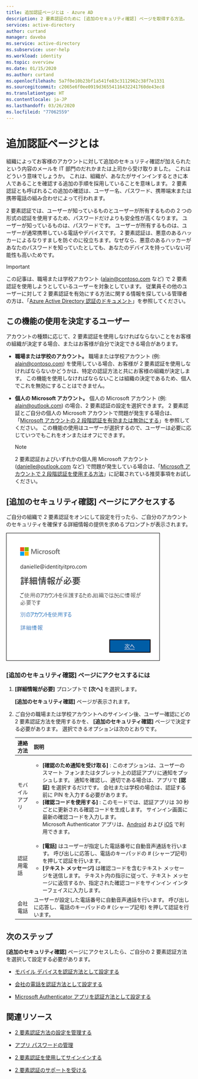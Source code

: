```yaml
---
title: 追加認証ページとは - Azure AD
description: 2 要素認証のために [追加のセキュリティ確認] ページを取得する方法。
services: active-directory
author: curtand
manager: daveba
ms.service: active-directory
ms.subservice: user-help
ms.workload: identity
ms.topic: overview
ms.date: 01/15/2020
ms.author: curtand
ms.openlocfilehash: 5a7f0e10b23bf1a541fe83c3112962c38f7e1331
ms.sourcegitcommit: c2065e6f0ee0919d36554116432241760de43ec8
ms.translationtype: HT
ms.contentlocale: ja-JP
ms.lasthandoff: 03/26/2020
ms.locfileid: "77062559"
---
```

# <a name="what-is-the-additional-verification-page"></a>追加認証ページとは

組織によってお客様のアカウントに対して追加のセキュリティ確認が加えられたという内容のメールを IT 部門のだれかまたは上司から受け取りました。 これはどういう意味でしょうか。 これは、組織が、あなたがサインインするときに本人であることを確認する追加の手順を採用していることを意味します。 2 要素認証とも呼ばれるこの追加の確認は、ユーザー名、パスワード、携帯端末または携帯電話の組み合わせによって行われます。

2 要素認証では、ユーザーが知っているものとユーザーが所有するものの 2 つの形式の認証を使用するため、パスワードだけよりも安全性が高くなります。 ユーザーが知っているものは、パスワードです。 ユーザーが所有するものは、ユーザーが通常携帯している電話やデバイスです。 2 要素認証は、悪意のあるハッカーによるなりすましを防ぐのに役立ちます。なぜなら、悪意のあるハッカーがあなたのパスワードを知っていたとしても、あなたのデバイスを持っていない可能性も高いためです。

>[!Important]
>この記事は、職場または学校アカウント (alain@contoso.com など) で 2 要素認証を使用しようとしているユーザーを対象としています。 従業員その他のユーザーに対して 2 要素認証を有効にする方法に関する情報を探している管理者の方は、「[Azure Active Directory 認証のドキュメント](https://docs.microsoft.com/azure/active-directory/authentication/)」を参照してください。

## <a name="who-decides-if-you-use-this-feature"></a>この機能の使用を決定するユーザー

アカウントの種類に応じて、2 要素認証を使用しなければならないことをお客様の組織が決定する場合、またはお客様が自分で決定できる場合があります。

- **職場または学校のアカウント。** 職場または学校アカウント (例: alain@contoso.com) を使用している場合、お客様が 2 要素認証を使用しなければならないかどうかは、特定の認証方法と共にお客様の組織が決定します。 この機能を使用しなければならないことは組織の決定であるため、個人でこれを無効にすることはできません。

- **個人の Microsoft アカウント。** 個人の Microsoft アカウント (例: alain@outlook.com) の場合、2 要素認証の設定を選択できます。 2 要素認証とご自分の個人の Microsoft アカウントで問題が発生する場合は、「[Microsoft アカウントの 2 段階認証を有効または無効にする](https://support.microsoft.com/help/4028586/microsoft-account-turning-two-step-verification-on-or-off)」を参照してください。 この機能の使用はユーザーが選択するので、ユーザーは必要に応じていつでもこれをオンまたはオフにできます。

    >[!Note]
    >2 要素認証およびいずれかの個人用 Microsoft アカウント (danielle@outlook.com など) で問題が発生している場合は、「[Microsoft アカウントで 2 段階認証を使用する方法](https://support.microsoft.com/help/12408/microsoft-account-how-to-use-two-step-verification)」に記載されている推奨事項をお試しください。

## <a name="access-the-additional-security-verification-page"></a>[追加のセキュリティ確認] ページにアクセスする

ご自分の組織で 2 要素認証をオンにして設定を行ったら、ご自分のアカウントのセキュリティを確保する詳細情報の提供を求めるプロンプトが表示されます。

![詳細情報を要求するプロンプト](media/multi-factor-authentication-verification-methods/multi-factor-authentication-initial-prompt.png)

### <a name="to-access-the-additional-security-verification-page"></a>[追加のセキュリティ確認] ページにアクセスするには

1. **[詳細情報が必要]** プロンプトで **[次へ]** を選択します。

    **[追加のセキュリティ確認]** ページが表示されます。

2. ご自分の職場または学校アカウントへのサインイン後、ユーザー確認にどの 2 要素認証方法を使用するかを、 **[追加のセキュリティ確認]** ページで決定する必要があります。 選択できるオプションは次のとおりです。

    | 連絡方法 | 説明 |
    | --- | --- |
    | モバイル アプリ | <ul><li>**[確認のため通知を受け取る]** : このオプションは、ユーザーのスマート フォンまたはタブレット上の認証アプリに通知をプッシュします。 通知を確認し、適切である場合は、アプリで **[認証]** を選択するだけです。 会社または学校の場合は、認証する前に PIN を入力する必要があります。</li><li>**[確認コードを使用する]** : このモードでは、認証アプリは 30 秒ごとに更新される確認コードを生成します。 サインイン画面に最新の確認コードを入力します。<br>Microsoft Authenticator アプリは、[Android](https://go.microsoft.com/fwlink/?linkid=866594) および [iOS](https://go.microsoft.com/fwlink/?linkid=866594) で利用できます。</li></ul> |
    | 認証用電話 | <ul><li>**[電話]** はユーザーが指定した電話番号に自動音声通話を行います。 呼び出しに応答し、電話のキーパッドの # (シャープ記号) を押して認証を行います。</li><li>**[テキスト メッセージ]** は確認コードを含むテキスト メッセージを送信します。 テキスト内の指示に従って、テキスト メッセージに返信するか、指定された確認コードをサインイン インターフェイスに入力します。</li></ul> |
    | 会社電話 | ユーザーが設定した電話番号に自動音声通話を行います。 呼び出しに応答し、電話のキーパッドの # (シャープ記号) を押して認証を行います。 |

## <a name="next-steps"></a>次のステップ

**[追加のセキュリティ確認]** ページにアクセスしたら、ご自分の 2 要素認証方法を選択して設定する必要があります。

- [モバイル デバイスを認証方法として設定する](multi-factor-authentication-setup-phone-number.md)

- [会社の電話を認証方法として設定する](multi-factor-authentication-setup-office-phone.md)

- [Microsoft Authenticator アプリを認証方法として設定する](multi-factor-authentication-setup-auth-app.md)

## <a name="related-resources"></a>関連リソース

- [2 要素認証方法の設定を管理する](multi-factor-authentication-end-user-manage-settings.md)

- [アプリ パスワードの管理](multi-factor-authentication-end-user-app-passwords.md)

- [2 要素認証を使用してサインインする](multi-factor-authentication-end-user-signin.md)

- [2 要素認証のサポートを受ける](multi-factor-authentication-end-user-troubleshoot.md) 

